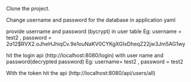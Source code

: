 Clone the project.

Change username and password for the database in application yaml

provide username and password (bycrypt) in user table Eg: username = test2 , password = $2a$12$RVX2.oJheHJhiqCv.9e1ouNaKV0CYKgXGIxDheqZ22jw3Jm5AG1wy

hit the login api (http://localhost:8080/login) with user name and password(decrypted password)  Eg: username= test2 , password = test2

With the token hit the api (http://localhost:8080/api/users/all)
